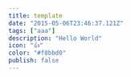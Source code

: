 ```yaml
---
title: template
date: "2015-05-06T23:46:37.121Z"
tags: ["aaa"]
description: "Hello World"
icon: "👍"
color: "#f8bbd0"
publish: false
---
```

